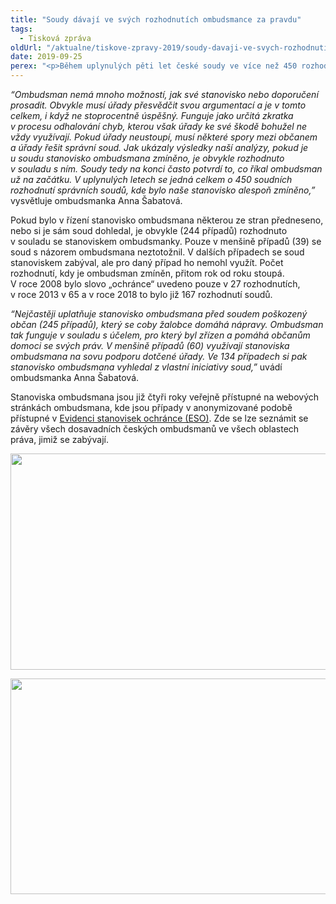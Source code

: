 ```yaml
---
title: "Soudy dávají ve svých rozhodnutích ombudsmance za pravdu"
tags:
  - Tisková zpráva
oldUrl: "/aktualne/tiskove-zpravy-2019/soudy-davaji-ve-svych-rozhodnutich-ombudsmance-za-pravdu"
date: 2019-09-25
perex: "<p>Během uplynulých pěti let české soudy ve více než 450 rozhodnutích zmínily nebo využily stanovisko ombudsmana. V drtivé většině případů přitom rozhodly v souladu se závěry ombudsmana.</p>"
---
```


<!-- imported from the old website -->

<p><i>“Ombudsman nemá mnoho možností, jak své stanovisko nebo doporučení prosadit. Obvykle musí úřady přesvědčit svou argumentací a je v tomto celkem, i když ne stoprocentně úspěšný. Funguje jako určitá zkratka v procesu odhalování chyb, kterou však úřady ke své škodě bohužel ne vždy využívají. Pokud úřady neustoupí, musí některé spory mezi občanem a úřady řešit správní soud. Jak ukázaly výsledky naší analýzy, pokud je u soudu stanovisko ombudsmana zmíněno, je obvykle rozhodnuto v souladu s ním. Soudy tedy na konci často potvrdí to, co říkal ombudsman už na začátku. V uplynulých letech se jedná celkem o 450 soudních rozhodnutí správních soudů, kde bylo naše stanovisko alespoň zmíněno,”</i> vysvětluje ombudsmanka Anna Šabatová.</p> <p>Pokud bylo v řízení stanovisko ombudsmana některou ze stran předneseno, nebo si je sám soud dohledal, je obvykle (244 případů) rozhodnuto v souladu se stanoviskem ombudsmanky. Pouze v menšině případů (39) se soud s názorem ombudsmana neztotožnil. V dalších případech se soud stanoviskem zabýval, ale pro daný případ ho nemohl využít. Počet rozhodnutí, kdy je ombudsman zmíněn, přitom rok od roku stoupá. V roce 2008 bylo slovo „ochránce“ uvedeno pouze v 27 rozhodnutích, v roce 2013 v 65 a v roce 2018 to bylo již 167 rozhodnutí soudů.</p> <p><i>“Nejčastěji uplatňuje stanovisko ombudsmana před soudem poškozený občan (245 případů), který se coby žalobce domáhá nápravy. Ombudsman tak funguje v souladu s účelem, pro který byl zřízen a pomáhá občanům domoci se svých práv. V menšině případů (60) využívají stanoviska ombudsmana na sovu podporu dotčené úřady. Ve 134 případech si pak stanovisko ombudsmana vyhledal z vlastní iniciativy soud,”</i> uvádí ombudsmanka Anna Šabatová.</p> <p>Stanoviska ombudsmana jsou již čtyři roky veřejně přístupné na webových stránkách ombudsmana, kde jsou případy v anonymizované podobě přístupné v <a href="https://eso.ochrance.cz/Vyhledavani/Search" target="_blank">Evidenci stanovisek ochránce (ESO)</a>. Zde se lze seznámit se závěry všech dosavadních českých ombudsmanů ve všech oblastech práva, jimiž se zabývají.</p><p><img src="https://www.ochrance.cz/uploads/RTEmagicC_graf_1_-_pocet_rozhodnuti_ombudsmana_pred_soudy.png.png" width="585" height="346" alt="" /></p><p></p><p><img src="https://www.ochrance.cz/uploads/RTEmagicC_graf_2_-_ktera_strana_vznesla_rozhodnuti_ombudsmana_pred_soud.png.png" width="587" height="345" alt="" /></p>
